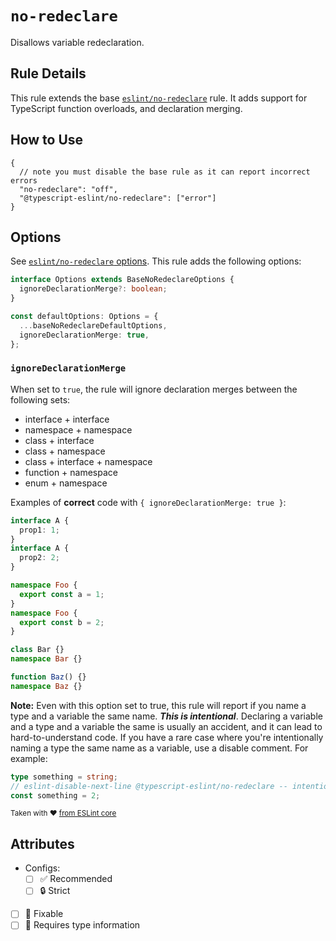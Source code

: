 # `no-redeclare`

Disallows variable redeclaration.

## Rule Details

This rule extends the base [`eslint/no-redeclare`](https://eslint.org/docs/rules/no-redeclare) rule.
It adds support for TypeScript function overloads, and declaration merging.

## How to Use

```jsonc
{
  // note you must disable the base rule as it can report incorrect errors
  "no-redeclare": "off",
  "@typescript-eslint/no-redeclare": ["error"]
}
```

## Options

See [`eslint/no-redeclare` options](https://eslint.org/docs/rules/no-redeclare#options).
This rule adds the following options:

```ts
interface Options extends BaseNoRedeclareOptions {
  ignoreDeclarationMerge?: boolean;
}

const defaultOptions: Options = {
  ...baseNoRedeclareDefaultOptions,
  ignoreDeclarationMerge: true,
};
```

### `ignoreDeclarationMerge`

When set to `true`, the rule will ignore declaration merges between the following sets:

- interface + interface
- namespace + namespace
- class + interface
- class + namespace
- class + interface + namespace
- function + namespace
- enum + namespace

Examples of **correct** code with `{ ignoreDeclarationMerge: true }`:

```ts
interface A {
  prop1: 1;
}
interface A {
  prop2: 2;
}

namespace Foo {
  export const a = 1;
}
namespace Foo {
  export const b = 2;
}

class Bar {}
namespace Bar {}

function Baz() {}
namespace Baz {}
```

**Note:** Even with this option set to true, this rule will report if you name a type and a variable the same name. **_This is intentional_**.
Declaring a variable and a type and a variable the same is usually an accident, and it can lead to hard-to-understand code.
If you have a rare case where you're intentionally naming a type the same name as a variable, use a disable comment. For example:

```ts
type something = string;
// eslint-disable-next-line @typescript-eslint/no-redeclare -- intentionally naming the variable the same as the type
const something = 2;
```

<sup>

Taken with ❤️ [from ESLint core](https://github.com/eslint/eslint/blob/main/docs/rules/no-redeclare.md)

</sup>

## Attributes

- Configs:
  - [ ] ✅ Recommended
  - [ ] 🔒 Strict
- [ ] 🔧 Fixable
- [ ] 💭 Requires type information
